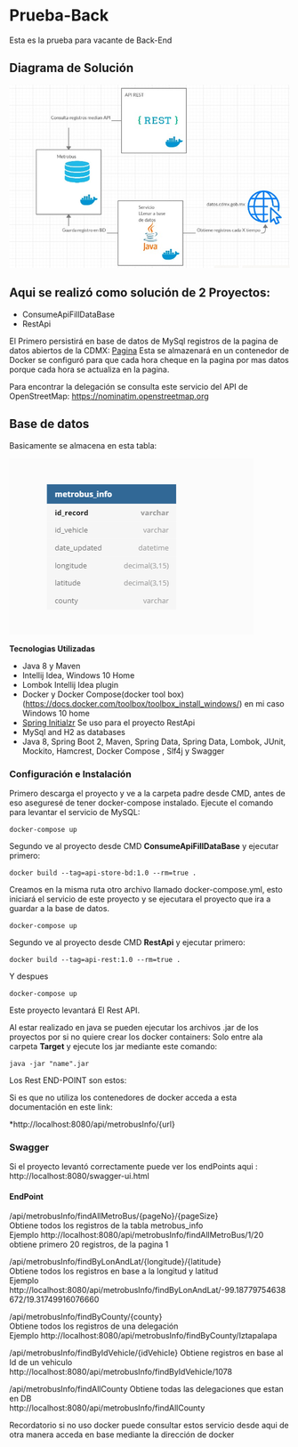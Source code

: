 # Prueba-Back
Esta es la prueba para vacante de Back-End

## Diagrama de Solución
![Alt text](img/diagrama.jpeg?raw=true "Diagrama de Solución Propuesto")

## Aqui se realizó como solución de 2 Proyectos:
* ConsumeApiFillDataBase
* RestApi

El Primero persistirá en base de datos de MySql registros de la pagina de datos abiertos de la CDMX:
[Pagina](https://datos.cdmx.gob.mx/explore/dataset/prueba_fetchdata_metrobus/api/) 
Esta se almazenará en un contenedor de Docker se configuró para que cada hora cheque en la pagina por mas datos porque 
cada hora se actualiza en la pagina.

Para encontrar la delegación se consulta este servicio del API de OpenStreetMap:
https://nominatim.openstreetmap.org

## Base de datos
Basicamente se almacena en esta tabla:  

![Alt text](img/table.PNG?raw=true "Tabla MySql")

**Tecnologias Utilizadas**
* Java 8 y Maven
* Intellij Idea, Windows 10 Home
* Lombok Intellij Idea plugin
* Docker y  Docker Compose(docker tool box) (https://docs.docker.com/toolbox/toolbox_install_windows/)  en mi caso Windows 10 home
* [Spring Initialzr](https://start.spring.io/)  Se uso para el proyecto RestApi
* MySql and H2 as databases
* Java 8, Spring Boot 2, Maven, Spring Data, Spring Data, Lombok, JUnit, Mockito, Hamcrest, Docker Compose , Slf4j y Swagger

### Configuración e Instalación

Primero descarga el proyecto y ve a la carpeta padre desde CMD, antes de eso aseguresé de tener docker-compose instalado.
Ejecute el comando para levantar el servicio de MySQL:

```
docker-compose up
```

Segundo ve al proyecto desde CMD **ConsumeApiFillDataBase** y ejecutar primero:
```
docker build --tag=api-store-bd:1.0 --rm=true .
```

Creamos en la misma ruta otro archivo llamado docker-compose.yml, esto iniciará el servicio de este proyecto y se ejecutara el proyecto
que ira a guardar a la base de datos.  
```
docker-compose up
```

Segundo ve al proyecto desde CMD **RestApi** y ejecutar primero:  
```
docker build --tag=api-rest:1.0 --rm=true .
```
Y despues

```
docker-compose up
```
Este proyecto levantará El Rest API.


Al estar realizado en java se pueden ejecutar los archivos .jar de los proyectos por si no quiere crear los docker containers:
Solo entre ala carpeta **Target** y ejecute los jar mediante este comando:

```
java -jar "name".jar
```

Los Rest END-POINT son estos: 

Si es que no utiliza los contenedores de docker acceda a esta documentación en este link:

*http://localhost:8080/api/metrobusInfo/{url}

### Swagger
Si el proyecto levantó correctamente puede ver los endPoints aqui : http://localhost:8080/swagger-ui.html

#### EndPoint
/api/metrobusInfo/findAllMetroBus/{pageNo}/{pageSize}  
Obtiene todos los registros de la tabla metrobus_info   
Ejemplo http://localhost:8080/api/metrobusInfo/findAllMetroBus/1/20  obtiene primero 20 registros, de la pagina 1  


​/api​/metrobusInfo​/findByLonAndLat​/{longitude}​/{latitude}  
Obtiene todos los registros en base a la longitud y latitud  
Ejemplo http://localhost:8080/api/metrobusInfo/findByLonAndLat/-99.18779754638672/19.31749916076660  

/api/metrobusInfo/findByCounty/{county}  
Obtiene todos los registros de una delegación  
Ejemplo http://localhost:8080/api/metrobusInfo/findByCounty/Iztapalapa


​/api​/metrobusInfo​/findByIdVehicle​/{idVehicle}
Obtiene registros en base al Id de un vehiculo
http://localhost:8080/api/metrobusInfo/findByIdVehicle/1078

/api/metrobusInfo/findAllCounty
Obtiene todas las delegaciones que estan en DB  
http://localhost:8080/api/metrobusInfo/findAllCounty  

Recordatorio si no uso docker puede consultar estos servicio desde aqui de otra manera acceda en base mediante la dirección de docker  

